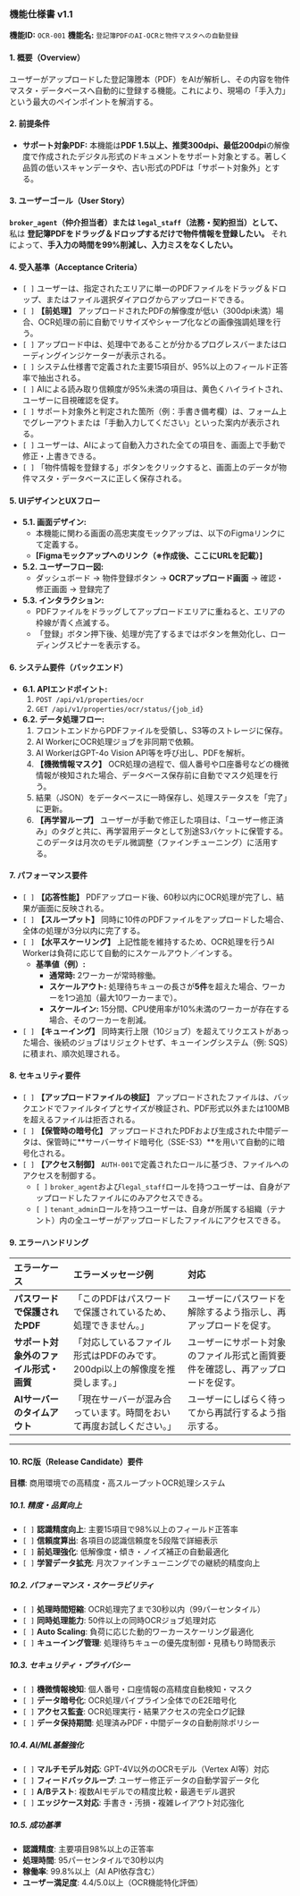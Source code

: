 ### **機能仕様書 v1.1**

**機能ID:** `OCR-001` **機能名:** `登記簿PDFのAI-OCRと物件マスタへの自動登録`

#### **1\. 概要（Overview）**

ユーザーがアップロードした登記簿謄本（PDF）をAIが解析し、その内容を物件マスタ・データベースへ自動的に登録する機能。これにより、現場の「手入力」という最大のペインポイントを解消する。

#### **2\. 前提条件**

* **サポート対象PDF:** 本機能は**PDF 1.5以上、推奨300dpi、最低200dpi**の解像度で作成されたデジタル形式のドキュメントをサポート対象とする。著しく品質の低いスキャンデータや、古い形式のPDFは「サポート対象外」とする。

#### **3\. ユーザーゴール（User Story）**

**`broker_agent`（仲介担当者）または `legal_staff`（法務・契約担当）として、** 私は **登記簿PDFをドラッグ＆ドロップするだけで物件情報を登録したい。** それによって、**手入力の時間を99%削減し、入力ミスをなくしたい。**

#### **4\. 受入基準（Acceptance Criteria）**

* `[ ]` ユーザーは、指定されたエリアに単一のPDFファイルをドラッグ＆ドロップ、またはファイル選択ダイアログからアップロードできる。
* `[ ]` **【前処理】** アップロードされたPDFの解像度が低い（300dpi未満）場合、OCR処理の前に自動でリサイズやシャープ化などの画像強調処理を行う。
* `[ ]` アップロード中は、処理中であることが分かるプログレスバーまたはローディングインジケーターが表示される。
* `[ ]` システム仕様書で定義された主要15項目が、95%以上のフィールド正答率で抽出される。
* `[ ]` AIによる読み取り信頼度が95%未満の項目は、黄色くハイライトされ、ユーザーに目視確認を促す。
* `[ ]` サポート対象外と判定された箇所（例：手書き備考欄）は、フォーム上でグレーアウトまたは「手動入力してください」といった案内が表示される。
* `[ ]` ユーザーは、AIによって自動入力された全ての項目を、画面上で手動で修正・上書きできる。
* `[ ]` 「物件情報を登録する」ボタンをクリックすると、画面上のデータが物件マスタ・データベースに正しく保存される。

#### **5\. UIデザインとUXフロー**

* **5.1. 画面デザイン:**  
  * 本機能に関わる画面の高忠実度モックアップは、以下のFigmaリンクにて定義する。  
  * **\[Figmaモックアップへのリンク（※作成後、ここにURLを記載）\]**  
* **5.2. ユーザーフロー図:**  
  * ダッシュボード → 物件登録ボタン → **OCRアップロード画面** → 確認・修正画面 → 登録完了  
* **5.3. インタラクション:**  
  * PDFファイルをドラッグしてアップロードエリアに重ねると、エリアの枠線が青く点滅する。  
  * 「登録」ボタン押下後、処理が完了するまではボタンを無効化し、ローディングスピナーを表示する。

#### **6\. システム要件（バックエンド）**

* **6.1. APIエンドポイント:**  
  1. `POST /api/v1/properties/ocr`  
  2. `GET /api/v1/properties/ocr/status/{job_id}`  
* **6.2. データ処理フロー:**  
  1. フロントエンドからPDFファイルを受領し、S3等のストレージに保存。  
  2. AI WorkerにOCR処理ジョブを非同期で依頼。  
  3. AI WorkerはGPT-4o Vision API等を呼び出し、PDFを解析。  
  4. **【機微情報マスク】** OCR処理の過程で、個人番号や口座番号などの機微情報が検知された場合、データベース保存前に自動でマスク処理を行う。  
  5. 結果（JSON）をデータベースに一時保存し、処理ステータスを「完了」に更新。  
  6. **【再学習ループ】** ユーザーが手動で修正した項目は、「ユーザー修正済み」のタグと共に、再学習用データとして別途S3バケットに保管する。このデータは月次のモデル微調整（ファインチューニング）に活用する。

#### **7\. パフォーマンス要件**

- `[ ]` **【応答性能】** PDFアップロード後、60秒以内にOCR処理が完了し、結果が画面に反映される。
- `[ ]` **【スループット】** 同時に10件のPDFファイルをアップロードした場合、全体の処理が3分以内に完了する。
- `[ ]` **【水平スケーリング】** 上記性能を維持するため、OCR処理を行うAI Workerは負荷に応じて自動的にスケールアウト／インする。
  - **基準値（例）:**
    - **通常時:** 2ワーカーが常時稼働。
    - **スケールアウト:** 処理待ちキューの長さが**5件**を超えた場合、ワーカーを1つ追加（最大10ワーカーまで）。
    - **スケールイン:** 15分間、CPU使用率が10%未満のワーカーが存在する場合、そのワーカーを削減。
- `[ ]` **【キューイング】** 同時実行上限（10ジョブ）を超えてリクエストがあった場合、後続のジョブはリジェクトせず、キューイングシステム（例: SQS）に積まれ、順次処理される。

#### **8\. セキュリティ要件**

- `[ ]` **【アップロードファイルの検証】** アップロードされたファイルは、バックエンドでファイルタイプとサイズが検証され、PDF形式以外または100MBを超えるファイルは拒否される。
- `[ ]` **【保管時の暗号化】** アップロードされたPDFおよび生成された中間データは、保管時に**サーバーサイド暗号化（SSE-S3）**を用いて自動的に暗号化される。
- `[ ]` **【アクセス制御】** `AUTH-001`で定義されたロールに基づき、ファイルへのアクセスを制御する。
    - `[ ]` `broker_agent`および`legal_staff`ロールを持つユーザーは、自身がアップロードしたファイルにのみアクセスできる。
    - `[ ]` `tenant_admin`ロールを持つユーザーは、自身が所属する組織（テナント）内の全ユーザーがアップロードしたファイルにアクセスできる。

#### **9\. エラーハンドリング**

| エラーケース                       | エラーメッセージ例                                     | 対応                                                               |
| :----                              | :----                                                  | :----                                                               |
| **パスワードで保護されたPDF**       | 「このPDFはパスワードで保護されているため、処理できません。」 | ユーザーにパスワードを解除するよう指示し、再アップロードを促す。     |
| **サポート対象外のファイル形式・画質** | 「対応しているファイル形式はPDFのみです。200dpi以上の解像度を推奨します。」 | ユーザーにサポート対象のファイル形式と画質要件を確認し、再アップロードを促す。 |
| **AIサーバーのタイムアウト**       | 「現在サーバーが混み合っています。時間をおいて再度お試しください。」 | ユーザーにしばらく待ってから再試行するよう指示する。                   |

---

#### **10. RC版（Release Candidate）要件**

**目標**: 商用環境での高精度・高スループットOCR処理システム

##### **10.1. 精度・品質向上**
- `[ ]` **認識精度向上**: 主要15項目で98%以上のフィールド正答率
- `[ ]` **信頼度算出**: 各項目の認識信頼度を5段階で詳細表示
- `[ ]` **前処理強化**: 低解像度・傾き・ノイズ補正の自動最適化
- `[ ]` **学習データ拡充**: 月次ファインチューニングでの継続的精度向上

##### **10.2. パフォーマンス・スケーラビリティ**
- `[ ]` **処理時間短縮**: OCR処理完了まで30秒以内（99パーセンタイル）
- `[ ]` **同時処理能力**: 50件以上の同時OCRジョブ処理対応
- `[ ]` **Auto Scaling**: 負荷に応じた動的ワーカースケーリング最適化
- `[ ]` **キューイング管理**: 処理待ちキューの優先度制御・見積もり時間表示

##### **10.3. セキュリティ・プライバシー**
- `[ ]` **機微情報検知**: 個人番号・口座情報の高精度自動検知・マスク
- `[ ]` **データ暗号化**: OCR処理パイプライン全体でのE2E暗号化
- `[ ]` **アクセス監査**: OCR処理実行・結果アクセスの完全ログ記録
- `[ ]` **データ保持期間**: 処理済みPDF・中間データの自動削除ポリシー

##### **10.4. AI/ML基盤強化**
- `[ ]` **マルチモデル対応**: GPT-4V以外のOCRモデル（Vertex AI等）対応
- `[ ]` **フィードバックループ**: ユーザー修正データの自動学習データ化
- `[ ]` **A/Bテスト**: 複数AIモデルでの精度比較・最適モデル選択
- `[ ]` **エッジケース対応**: 手書き・汚損・複雑レイアウト対応強化

##### **10.5. 成功基準**
- **認識精度**: 主要項目98%以上の正答率
- **処理時間**: 95パーセンタイルで30秒以内
- **稼働率**: 99.8%以上（AI API依存含む）
- **ユーザー満足度**: 4.4/5.0以上（OCR機能特化評価）

